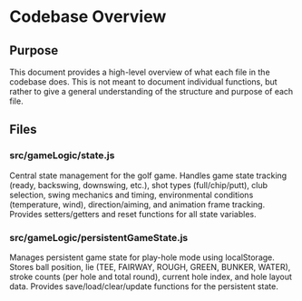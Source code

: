 # Codebase Overview

<!-- NOTE: This file should be updated as we work on the project to reflect changes and new files -->

## Purpose
This document provides a high-level overview of what each file in the codebase does. This is not meant to document individual functions, but rather to give a general understanding of the structure and purpose of each file.

## Files

### src/gameLogic/state.js
Central state management for the golf game. Handles game state tracking (ready, backswing, downswing, etc.), shot types (full/chip/putt), club selection, swing mechanics and timing, environmental conditions (temperature, wind), direction/aiming, and animation frame tracking. Provides setters/getters and reset functions for all state variables.

### src/gameLogic/persistentGameState.js
Manages persistent game state for play-hole mode using localStorage. Stores ball position, lie (TEE, FAIRWAY, ROUGH, GREEN, BUNKER, WATER), stroke counts (per hole and total round), current hole index, and hole layout data. Provides save/load/clear/update functions for the persistent state.
